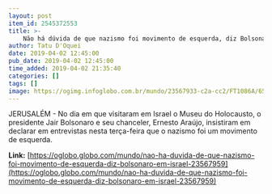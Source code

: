 ```yaml
---
layout: post
item_id: 2545372553
title: >-
    Não há dúvida de que nazismo foi movimento de esquerda, diz Bolsonaro em Israel 
author: Tatu D'Oquei
date: 2019-04-02 12:45:00
pub_date: 2019-04-02 12:45:00
time_added: 2019-04-02 21:35:40
categories: []
tags: []
image: https://ogimg.infoglobo.com.br/mundo/23567933-c2a-cc2/FT1086A/652/81982880_President-of-the-Federative-Republic-of-Brazil-Jair-Bolsonaro-2nd-L-lays-a-wreath-at-theH.jpg
---
```


JERUSALÉM - No dia em que visitaram em Israel o Museu do Holocausto, o presidente Jair Bolsonaro e seu chanceler, Ernesto Araújo, insistiram em declarar em entrevistas nesta terça-feira que o nazismo foi um movimento de esquerda.

**Link:** [https://oglobo.globo.com/mundo/nao-ha-duvida-de-que-nazismo-foi-movimento-de-esquerda-diz-bolsonaro-em-israel-23567959](https://oglobo.globo.com/mundo/nao-ha-duvida-de-que-nazismo-foi-movimento-de-esquerda-diz-bolsonaro-em-israel-23567959)

